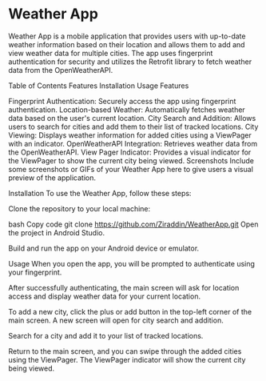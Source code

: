 
# Weather App

Weather App is a mobile application that provides users with up-to-date weather information based on their location and allows them to add and view weather data for multiple cities. The app uses fingerprint authentication for security and utilizes the Retrofit library to fetch weather data from the OpenWeatherAPI.

Table of Contents
Features
Installation
Usage
Features

Fingerprint Authentication: Securely access the app using fingerprint authentication.
Location-based Weather: Automatically fetches weather data based on the user's current location.
City Search and Addition: Allows users to search for cities and add them to their list of tracked locations.
City Viewing: Displays weather information for added cities using a ViewPager with an indicator.
OpenWeatherAPI Integration: Retrieves weather data from the OpenWeatherAPI.
View Pager Indicator: Provides a visual indicator for the ViewPager to show the current city being viewed.
Screenshots
Include some screenshots or GIFs of your Weather App here to give users a visual preview of the application.

Installation
To use the Weather App, follow these steps:

Clone the repository to your local machine:

bash
Copy code
git clone https://github.com/Ziraddin/WeatherApp.git
Open the project in Android Studio.

Build and run the app on your Android device or emulator.

Usage
When you open the app, you will be prompted to authenticate using your fingerprint.

After successfully authenticating, the main screen will ask for location access and display weather data for your current location.

To add a new city, click the plus or add button in the top-left corner of the main screen. A new screen will open for city search and addition.

Search for a city and add it to your list of tracked locations.

Return to the main screen, and you can swipe through the added cities using the ViewPager. The ViewPager indicator will show the current city being viewed.
